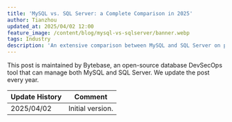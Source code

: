 ```yaml
---
title: 'MySQL vs. SQL Server: a Complete Comparison in 2025'
author: Tianzhou
updated_at: 2025/04/02 12:00
feature_image: /content/blog/mysql-vs-sqlserver/banner.webp
tags: Industry
description: 'An extensive comparison between MySQL and SQL Server on performance, usability, operability, ecosystem and more.'
---
```


<HintBlock type="info">

This post is maintained by Bytebase, an open-source database DevSecOps tool that can manage both MySQL and SQL Server. We update the post every year.

</HintBlock>

| Update History | Comment          |
| -------------- | ---------------- |
| 2025/04/02     | Initial version. |
